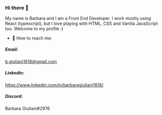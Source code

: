 ### Hi there 👋
My name is Barbara and I am a Front End Developer. I work mostly using React (typescript), but I love playing with HTML, CSS and Vanilla JavaScript too. 
Welcome to my profile :)

<!--
**Babi1618/Babi1618** is a ✨ _special_ ✨ repository because its `README.md` (this file) appears on your GitHub profile.

Here are some ideas to get you started:

- 🔭 I’m currently working on ...
- 🌱 I’m currently learning ...
- 👯 I’m looking to collaborate on ...
- 🤔 I’m looking for help with ...
- 💬 Ask me about ...
- 📫 How to reach me: ...
- 😄 Pronouns: ...
- ⚡ Fun fact: ...
-->



* 📲 How to reach me: 
##### Email:
b.giuliani1618@gmail.com  

##### Linkedin:
https://www.linkedin.com/in/barbaragiuliani1618/

##### Discord:
Barbara Giuliani#2976